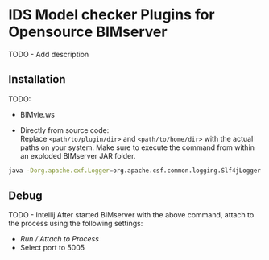 # IDS Model checker Plugins for Opensource BIMserver

TODO - Add description

## Installation
TODO:
- BIMvie.ws

- Directly from source code:  
Replace `<path/to/plugin/dir>` and `<path/to/home/dir>` with the actual paths on your system. Make sure to execute the command from within an exploded BIMserver JAR folder.

```bash
java -Dorg.apache.cxf.Logger=org.apache.csf.common.logging.Slf4jLogger  -agentlib:jdwp=transport=dt_socket,server=y,suspend=n,address=*:5005 -cp .;lib/* org.bimserver.LocalDevBimServerStarterJar -plugins <path/to/plugin/dir> -home <path/to/home/dir>
```

## Debug
TODO - Intellij
After started BIMserver with the above command, attach to the process using the following settings:
- _Run / Attach to Process_ 
- Select port to 5005
